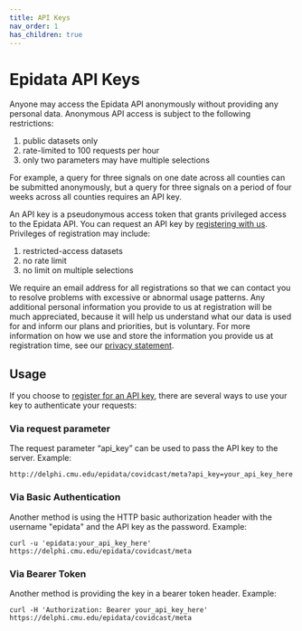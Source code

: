 ```yaml
---
title: API Keys
nav_order: 1
has_children: true
---
```


# Epidata API Keys

Anyone may access the Epidata API anonymously without providing any personal
data. Anonymous API access is subject to the following restrictions:

1. public datasets only
1. rate-limited to 100 requests per hour
1. only two parameters may have multiple selections

For example, a query for three signals on one date across all counties can be
submitted anonymously, but a query for three signals on a period of four weeks
across all counties requires an API key. 

An API key is a pseudonymous access token that grants privileged access to the
Epidata API. You can request an API key by 
[registering with us](https://forms.gle/hkBr5SfQgxguAfEt7).
Privileges of registration may include:

1. restricted-access datasets
1. no rate limit
1. no limit on multiple selections

We require an email address for all registrations so that we can contact you to
resolve problems with excessive or abnormal usage patterns. Any additional
personal information you provide to us at registration will be much appreciated,
because it will help us understand what our data is used for and inform our
plans and priorities, but is voluntary. For more information on how we use and
store the information you provide us at registration time, see our
[privacy statement](api/privacy_statement.md).

## Usage

If you choose to [register for an API key](https://forms.gle/hkBr5SfQgxguAfEt7), 
there are several ways to use your key to authenticate your requests:

### Via request parameter

The request parameter “api_key” can be used to pass the API key to the server.
Example:

    http://delphi.cmu.edu/epidata/covidcast/meta?api_key=your_api_key_here

### Via Basic Authentication

Another method is using the HTTP basic authorization header with the username
"epidata" and the API key as the password. Example:

```
curl -u 'epidata:your_api_key_here' https://delphi.cmu.edu/epidata/covidcast/meta
```

### Via Bearer Token

Another method is providing the key in a bearer token header. Example:

```
curl -H 'Authorization: Bearer your_api_key_here' https://delphi.cmu.edu/epidata/covidcast/meta
```
